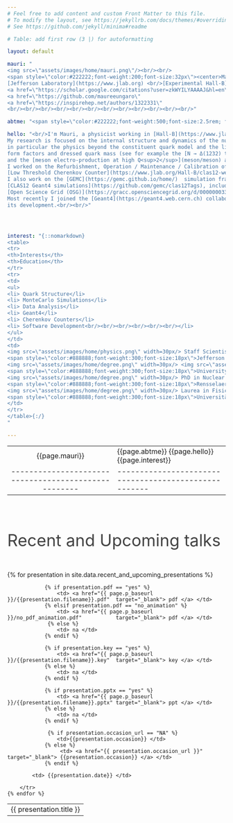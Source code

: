 ```yaml
---
# Feel free to add content and custom Front Matter to this file.
# To modify the layout, see https://jekyllrb.com/docs/themes/#overriding-theme-defaults
# See https://github.com/jekyll/minima#readme

# Table: add first row (3 |) for autoformatting

layout: default

mauri: "
<img src=\"assets/images/home/mauri.png\"/><br/><br/>
<span style=\"color:#222222;font-weight:200;font-size:32px\"><center>Maurizio Ungaro</center></span><span style=\"color:#888888;font-weight:200;font-size:26px\">Staff Scientist</span><br/>
[Jefferson Laboratory](https://www.jlab.org) <br/>[Experimental Hall-B](https://www.jlab.org/physics/hall-b)<br/><br/>
<a href=\"https://scholar.google.com/citations?user=zkWYILYAAAAJ&hl=en\" target=_blank><img class=\"zoomIcon\" src=\"assets/images/home/gscholar.png\"/> </a> &nbsp;
<a href=\"https://github.com/maureeungaro\"                              target=_blank><img class=\"zoomIcon\" src=\"assets/images/home/github.png\"/>   </a> &nbsp;
<a href=\"https://inspirehep.net/authors/1322331\"                       target=_blank><img class=\"zoomIcon\" src=\"assets/images/home/inspire.png\"/>  </a>
<br/><br/><br/><br/><br/><br/><br/><br/><br/><br/><br/><br/>"

abtme: "<span style=\"color:#222222;font-weight:500;font-size:2.5rem; font-family: Montserrat,sans-serif; \">About Me</span> <br/>"

hello: "<br/>I'm Mauri, a physicist working in [Hall-B](https://www.jlab.org/physics/hall-b) at [Jefferson Lab](https://www.jlab.org).<br/><br/>
My research is focused on the internal structure and dynamics of the nucleon, <br/>
in particular the physics beyond the constituent quark model and the link between <br/>
form factors and dressed quark mass (see for example the [N → Δ(1232) transition](meson/pi0_delta/pi0_delta)<br/>
and the [meson electro-production at high Q<sup>2</sup>](meson/meson) analyses). <br/><br/>
I worked on the Refurbishment, Operation / Maintenance / Calibration of the<br/> 
[Low Threshold Cherenkov Counter](https://www.jlab.org/Hall-B/clas12-web/specs/ltcc.pdf) detector in Hall-B. <br/><br/>
I also work on the [GEMC](https://gemc.github.io/home/)  simulation framework and the<br/>
[CLAS12 Geant4 simulations](https://github.com/gemc/clas12Tags), including large [submissions](https://gemc.jlab.org/web_interface/index.php) to the<br/>
[Open Science Grid (OSG)](https://gracc.opensciencegrid.org/d/000000033/osg-project-accounting?orgId=1).<br/><br/>
Most recently I joined the [Geant4](https://geant4.web.cern.ch) collaboration with the purpose of supporting <br/>
its development.<br/><br/>"




interest: "{::nomarkdown}
<table>
<tr>
<th>Interests</th>   
<th>Education</th>
</tr>
<tr>
<td>
<ul>
<li> Quark Structure</li>
<li> MonteCarlo Simulations</li>
<li> Data Analysis</li>
<li> Geant4</li>
<li> Cherenkov Counters</li>
<li> Software Development<br/><br/><br/><br/><br/><br/></li>
</ul>
</td>
<td>
<img src=\"assets/images/home/physics.png\" width=30px/> Staff Scientist<br/>
<span style=\"color:#888888;font-weight:300;font-size:18px\">Jefferson Laboratory, VA, USA, 2011-present</span><br/><br/>
<img src=\"assets/images/home/degree.png\" width=30px/> <img src=\"assets/images/home/physics.png\" width=30px/> Post-Doc and Research Associate<br/>
<span style=\"color:#888888;font-weight:300;font-size:18px\">University of Connecticut, USA, 2004-2011</span><br/><br/>
<img src=\"assets/images/home/degree.png\" width=30px/> PhD in Nuclear Physics     <br/>
<span style=\"color:#888888;font-weight:300;font-size:18px\">Rensselaer Polytechnic Institute, Troy, NY, USA, 2003</span><br/><br/>
<img src=\"assets/images/home/degree.png\" width=30px/> Laurea in Fisica <br/>
<span style=\"color:#888888;font-weight:300;font-size:18px\">Università degli studi di Genova, Italy, 1999</span><br/>
</td>
</tr>
</table>{:/}
"

---
```


|                                                      |                                                       |
|:----------------------------------------------------:|-------------------------------------------------------|
|                    {{page.mauri}}                    | {{page.abtme}} {{page.hello}}     {{page.interest}}   |
| ---------------------------------------------------- | ----------------------------------------------------- |

<div class="colored_band">

<br/><br/><br/>

<span style="color:#444;font-weight:400;font-size:38px">Recent and Upcoming talks</span>
<br/><br/><br/>
<table class="alternate">
	{% for presentation in site.data.recent_and_upcoming_presentations %}
		<tr>
            <td> {{ presentation.title }} </td>

                {% if presentation.pdf == "yes" %}
                    <td> <a href="{{ page.p_baseurl }}/{{presentation.filename}}.pdf"  target="_blank"> pdf </a> </td>
                {% elsif presentation.pdf == "no_animation" %}
                    <td> <a href="{{ page.p_baseurl }}/no_pdf_animation.pdf"           target="_blank"> pdf </a> </td>
                 {% else %}
                    <td> na </td>
                {% endif %}

                {% if presentation.key == "yes" %}
                    <td> <a href="{{ page.p_baseurl }}/{{presentation.filename}}.key"  target="_blank"> key </a> </td>
                {% else %}
                    <td> na </td>
                {% endif %}

                {% if presentation.pptx == "yes" %}
                    <td> <a href="{{ page.p_baseurl }}/{{presentation.filename}}.pptx" target="_blank"> ppt </a> </td>
                {% else %}
                    <td> na </td>
                {% endif %}

                 {% if presentation.occasion_url == "NA" %}
                    <td>{{presentation.occasion}} </td>
                {% else %}
                     <td> <a href="{{ presentation.occasion_url }}"  target="_blank"> {{presentation.occasion}} </a> </td>
                {% endif %}

            <td> {{presentation.date}} </td>

        </tr>
	{% endfor %}
</table>
<br/><br/><br/>

</div>


[mauri]: assets/images/home/mauri.png

[gscholar]: assets/images/home/google-scholar.png

[github]: assets/images/home/github.png

[inspire]: assets/images/home/inspire.png

[degree]: assets/images/home/degree.png
